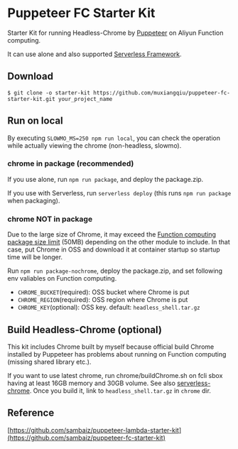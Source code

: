# Puppeteer FC Starter Kit

Starter Kit for running Headless-Chrome by [Puppeteer](https://github.com/GoogleChrome/puppeteer) on Aliyun Function computing.

It can use alone and also supported [Serverless Framework](https://github.com/serverless/serverless).

## Download

```
$ git clone -o starter-kit https://github.com/muxiangqiu/puppeteer-fc-starter-kit.git your_project_name
```

## Run on local

By executing `SLOWMO_MS=250 npm run local`, you can check the operation while actually viewing the chrome (non-headless, slowmo).

### chrome in package (recommended)

If you use alone, run `npm run package`, and deploy the package.zip. 

If you use with Serverless, run `serverless deploy` (this runs `npm run package` when packaging).

### chrome NOT in package

Due to the large size of Chrome, it may exceed the [Function computing package size limit](https://help.aliyun.com/document_detail/51907.html?spm=a2c4g.11174283.6.584.kRT7h3) (50MB) depending on the other module to include. 
In that case, put Chrome in OSS and download it at container startup so startup time will be longer.

Run `npm run package-nochrome`, deploy the package.zip, and set following env valiables on Function computing.

- `CHROME_BUCKET`(required): OSS bucket where Chrome is put
- `CHROME_REGION`(required): OSS region where Chrome is put
- `CHROME_KEY`(optional): OSS key. default: `headless_shell.tar.gz`



## Build Headless-Chrome (optional)

This kit includes Chrome built by myself because official build Chrome installed by Puppeteer has problems about running on Function computing (missing shared library etc.).

If you want to use latest chrome, run chrome/buildChrome.sh on fcli sbox having at least 16GB memory and 30GB volume. 
See also [serverless-chrome](https://github.com/adieuadieu/serverless-chrome/blob/master/docs/chrome.md).
Once you build it, link to `headless_shell.tar.gz` in `chrome` dir.

## Reference

[https://github.com/sambaiz/puppeteer-lambda-starter-kit](https://github.com/sambaiz/puppeteer-fc-starter-kit)
